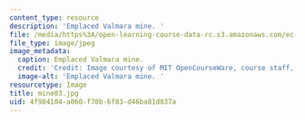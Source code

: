 ```yaml
---
content_type: resource
description: 'Emplaced Valmara mine. '
file: /media/https%3A/open-learning-course-data-rc.s3.amazonaws.com/ec-s06-design-for-demining-spring-2007/4f984104a060f70b6f83d46ba81d837a_mine03.jpg
file_type: image/jpeg
image_metadata:
  caption: Emplaced Valmara mine.
  credit: 'Credit: Image courtesy of MIT OpenCourseWare, course staff, and students.'
  image-alt: 'Emplaced Valmara mine. '
resourcetype: Image
title: mine03.jpg
uid: 4f984104-a060-f70b-6f83-d46ba81d837a
---
```

